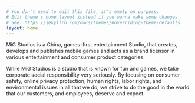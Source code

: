 ```yaml
---
# You don't need to edit this file, it's empty on purpose.
# Edit theme's home layout instead if you wanna make some changes
# See: https://jekyllrb.com/docs/themes/#overriding-theme-defaults
layout: home
---
```


MiG Studios is a China, games-first entertainment Studio, that creates, develops and publishes mobile games and acts as a brand licensor in various entertainment and consumer product categories.  

While MiG Studios is a studio that is known for fun and games, we take corporate social responsibility very seriously. By focusing on consumer safety, online privacy protection, human rights, labor rights, and environmental issues in all that we do, we strive to do the good in the world that our customers, and employees, deserve and expect.